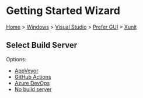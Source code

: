 <!--
GENERATED FILE - DO NOT EDIT
This file was generated by [MarkdownSnippets](https://github.com/SimonCropp/MarkdownSnippets).
Source File: /docs/mdsource/wiz/Windows_VisualStudio_Gui_Xunit.source.md
To change this file edit the source file and then run MarkdownSnippets.
-->

# Getting Started Wizard

[Home](/docs/wiz/readme.md) > [Windows](Windows.md) > [Visual Studio](Windows_VisualStudio.md) > [Prefer GUI](Windows_VisualStudio_Gui.md) > [Xunit](Windows_VisualStudio_Gui_Xunit.md)

## Select Build Server

Options:
 * [AppVeyor](Windows_VisualStudio_Gui_Xunit_AppVeyor.md)
 * [GitHub Actions](Windows_VisualStudio_Gui_Xunit_GitHubActions.md)
 * [Azure DevOps](Windows_VisualStudio_Gui_Xunit_AzureDevOps.md)
 * [No build server](Windows_VisualStudio_Gui_Xunit_None.md)
